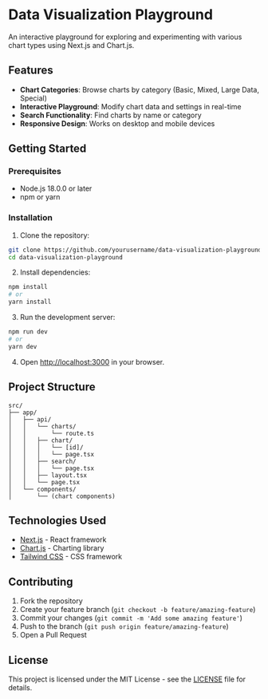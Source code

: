 # Data Visualization Playground

An interactive playground for exploring and experimenting with various chart types using Next.js and Chart.js.

## Features

- **Chart Categories**: Browse charts by category (Basic, Mixed, Large Data, Special)
- **Interactive Playground**: Modify chart data and settings in real-time
- **Search Functionality**: Find charts by name or category
- **Responsive Design**: Works on desktop and mobile devices

## Getting Started

### Prerequisites

- Node.js 18.0.0 or later
- npm or yarn

### Installation

1. Clone the repository:
```bash
git clone https://github.com/yourusername/data-visualization-playground.git
cd data-visualization-playground
```

2. Install dependencies:
```bash
npm install
# or
yarn install
```

3. Run the development server:
```bash
npm run dev
# or
yarn dev
```

4. Open [http://localhost:3000](http://localhost:3000) in your browser.

## Project Structure

```
src/
├── app/
│   ├── api/
│   │   └── charts/
│   │       └── route.ts
│   │   ├── chart/
│   │   │   └── [id]/
│   │   │   └── page.tsx
│   │   ├── search/
│   │   │   └── page.tsx
│   │   ├── layout.tsx
│   │   └── page.tsx
│   └── components/
│       └── (chart components)
```

## Technologies Used

- [Next.js](https://nextjs.org/) - React framework
- [Chart.js](https://www.chartjs.org/) - Charting library
- [Tailwind CSS](https://tailwindcss.com/) - CSS framework

## Contributing

1. Fork the repository
2. Create your feature branch (`git checkout -b feature/amazing-feature`)
3. Commit your changes (`git commit -m 'Add some amazing feature'`)
4. Push to the branch (`git push origin feature/amazing-feature`)
5. Open a Pull Request

## License

This project is licensed under the MIT License - see the [LICENSE](LICENSE) file for details.
